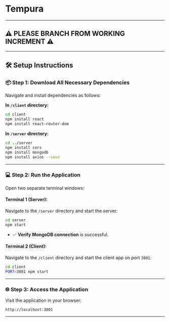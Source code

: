 # Tempura

---

## ⚠️ PLEASE BRANCH FROM WORKING INCREMENT ⚠️

---

## 🛠️ Setup Instructions

### 📦 Step 1: Download All Necessary Dependencies

Navigate and install dependencies as follows:

**In `/client` directory:**

```bash
cd client
npm install react
npm install react-router-dom
```

**In `/server` directory:**

```bash
cd ../server
npm install cors
npm install mongodb
npm install axios --save
```

---

### 💻 Step 2: Run the Application

Open two separate terminal windows:

#### **Terminal 1 (Server):**

Navigate to the `/server` directory and start the server:

```bash
cd server
npm start
```

- ✅ **Verify MongoDB connection** is successful.

#### **Terminal 2 (Client):**

Navigate to the `/client` directory and start the client app on port `3001`:

```bash
cd client
PORT=3001 npm start
```

---

### 🌐 Step 3: Access the Application

Visit the application in your browser:

```
http://localhost:3001
```

---

